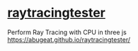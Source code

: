 # [raytracingtester](https://abugeat.github.io/raytracingtester/)
Perform Ray Tracing with CPU in three js
https://abugeat.github.io/raytracingtester/

